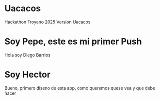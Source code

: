 # Uacacos
Hackathon Troyano 2025 Version Uacacos

# Soy Pepe, este es mi primer Push
Hola soy Diego Barrios

# Soy Hector 
Bueno, primero diseno de esta app, como queremos quese vea y que  debe hacer 